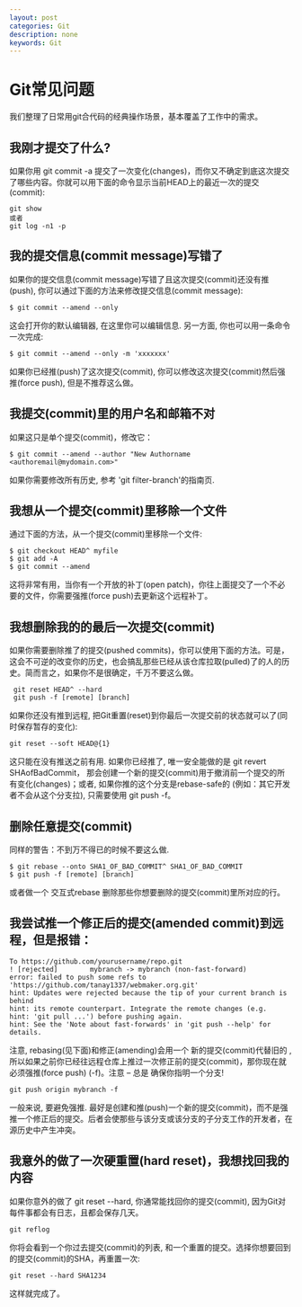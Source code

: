 ```yaml
---
layout: post
categories: Git
description: none
keywords: Git
---
```

# Git常见问题
我们整理了日常用git合代码的经典操作场景，基本覆盖了工作中的需求。

## 我刚才提交了什么?
如果你用 git commit -a 提交了一次变化(changes)，而你又不确定到底这次提交了哪些内容。你就可以用下面的命令显示当前HEAD上的最近一次的提交(commit):
```
git show  
或者
git log -n1 -p 
```

## 我的提交信息(commit message)写错了
如果你的提交信息(commit message)写错了且这次提交(commit)还没有推(push), 你可以通过下面的方法来修改提交信息(commit message):
```
$ git commit --amend --only  
```
这会打开你的默认编辑器, 在这里你可以编辑信息. 另一方面, 你也可以用一条命令一次完成:
```shell
$ git commit --amend --only -m 'xxxxxxx'  
```
如果你已经推(push)了这次提交(commit), 你可以修改这次提交(commit)然后强推(force push), 但是不推荐这么做。

## 我提交(commit)里的用户名和邮箱不对
如果这只是单个提交(commit)，修改它：
```shell
$ git commit --amend --author "New Authorname <authoremail@mydomain.com>"  
```
如果你需要修改所有历史, 参考 'git filter-branch'的指南页.

## 我想从一个提交(commit)里移除一个文件
通过下面的方法，从一个提交(commit)里移除一个文件:
```shell
$ git checkout HEAD^ myfile  
$ git add -A  
$ git commit --amend  
```
这将非常有用，当你有一个开放的补丁(open patch)，你往上面提交了一个不必要的文件，你需要强推(force push)去更新这个远程补丁。

## 我想删除我的的最后一次提交(commit)
如果你需要删除推了的提交(pushed commits)，你可以使用下面的方法。可是，这会不可逆的改变你的历史，也会搞乱那些已经从该仓库拉取(pulled)了的人的历史。简而言之，如果你不是很确定，千万不要这么做。
```shell
 git reset HEAD^ --hard  
 git push -f [remote] [branch]  
```
如果你还没有推到远程, 把Git重置(reset)到你最后一次提交前的状态就可以了(同时保存暂存的变化):
```shell
git reset --soft HEAD@{1}  
```
这只能在没有推送之前有用. 如果你已经推了, 唯一安全能做的是 git revert SHAofBadCommit， 那会创建一个新的提交(commit)用于撤消前一个提交的所有变化(changes)；或者, 如果你推的这个分支是rebase-safe的 (例如：其它开发者不会从这个分支拉), 只需要使用 git push -f。

## 删除任意提交(commit)
同样的警告：不到万不得已的时候不要这么做.
```shell
$ git rebase --onto SHA1_OF_BAD_COMMIT^ SHA1_OF_BAD_COMMIT  
$ git push -f [remote] [branch]  
```
或者做一个 交互式rebase 删除那些你想要删除的提交(commit)里所对应的行。

## 我尝试推一个修正后的提交(amended commit)到远程，但是报错：
```shell
To https://github.com/yourusername/repo.git  
! [rejected]        mybranch -> mybranch (non-fast-forward)  
error: failed to push some refs to 'https://github.com/tanay1337/webmaker.org.git'  
hint: Updates were rejected because the tip of your current branch is behind  
hint: its remote counterpart. Integrate the remote changes (e.g.  
hint: 'git pull ...') before pushing again.  
hint: See the 'Note about fast-forwards' in 'git push --help' for details.  
```
注意, rebasing(见下面)和修正(amending)会用一个 新的提交(commit)代替旧的 , 所以如果之前你已经往远程仓库上推过一次修正前的提交(commit)，那你现在就必须强推(force push) (-f)。注意 – 总是 确保你指明一个分支!
```shell
git push origin mybranch -f  
```
一般来说, 要避免强推. 最好是创建和推(push)一个新的提交(commit)，而不是强推一个修正后的提交。后者会使那些与该分支或该分支的子分支工作的开发者，在源历史中产生冲突。

## 我意外的做了一次硬重置(hard reset)，我想找回我的内容
如果你意外的做了 git reset --hard, 你通常能找回你的提交(commit), 因为Git对每件事都会有日志，且都会保存几天。
```shell
git reflog  
```
你将会看到一个你过去提交(commit)的列表, 和一个重置的提交。选择你想要回到的提交(commit)的SHA，再重置一次:
```shell
git reset --hard SHA1234 
```
这样就完成了。
